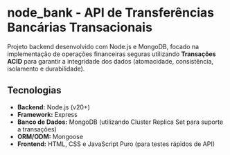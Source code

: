#  node_bank - API de Transferências Bancárias Transacionais

Projeto backend desenvolvido com Node.js e MongoDB, focado na implementação de operações financeiras seguras utilizando **Transações ACID** para garantir a integridade dos dados (atomacidade, consistência, isolamento e durabilidade).

##  Tecnologias

* **Backend:** Node.js (v20+)
* **Framework:** Express
* **Banco de Dados:** MongoDB (utilizando Cluster Replica Set para suporte a transações)
* **ORM/ODM:** Mongoose
* **Frontend:** HTML, CSS e JavaScript Puro (para testes rápidos de API)
